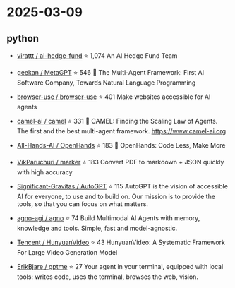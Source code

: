 # 2025-03-09

## python

* [virattt / ai-hedge-fund](https://github.com/virattt/ai-hedge-fund) ⭐ 1,074
  An AI Hedge Fund Team

* [geekan / MetaGPT](https://github.com/geekan/MetaGPT) ⭐ 546
  🌟 The Multi-Agent Framework: First AI Software Company, Towards Natural Language Programming

* [browser-use / browser-use](https://github.com/browser-use/browser-use) ⭐ 401
  Make websites accessible for AI agents

* [camel-ai / camel](https://github.com/camel-ai/camel) ⭐ 331
  🐫 CAMEL: Finding the Scaling Law of Agents. The first and the best multi-agent framework. https://www.camel-ai.org

* [All-Hands-AI / OpenHands](https://github.com/All-Hands-AI/OpenHands) ⭐ 183
  🙌 OpenHands: Code Less, Make More

* [VikParuchuri / marker](https://github.com/VikParuchuri/marker) ⭐ 183
  Convert PDF to markdown + JSON quickly with high accuracy

* [Significant-Gravitas / AutoGPT](https://github.com/Significant-Gravitas/AutoGPT) ⭐ 115
  AutoGPT is the vision of accessible AI for everyone, to use and to build on. Our mission is to provide the tools, so that you can focus on what matters.

* [agno-agi / agno](https://github.com/agno-agi/agno) ⭐ 74
  Build Multimodal AI Agents with memory, knowledge and tools. Simple, fast and model-agnostic.

* [Tencent / HunyuanVideo](https://github.com/Tencent/HunyuanVideo) ⭐ 43
  HunyuanVideo: A Systematic Framework For Large Video Generation Model

* [ErikBjare / gptme](https://github.com/ErikBjare/gptme) ⭐ 27
  Your agent in your terminal, equipped with local tools: writes code, uses the terminal, browses the web, vision.

